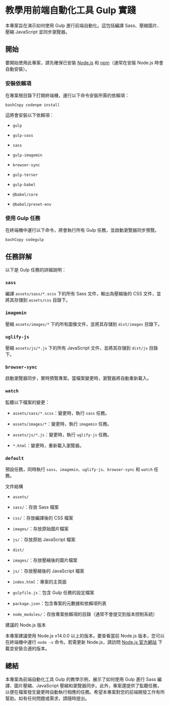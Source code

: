 教學用前端自動化工具 Gulp 實踐
==================

本專案旨在演示如何使用 Gulp 進行前端自動化。這包括編譯 Sass、壓縮圖片、壓縮 JavaScript 並同步瀏覽器。

開始
--

要開始使用此專案，請先確保已安裝 [Node.js](https://nodejs.org/) 和 [npm](https://www.npmjs.com/)（通常在安裝 Node.js 時會自動安裝）。

### 安裝依賴項

在專案根目錄下打開終端機，運行以下命令安裝所需的依賴項：

```
bashCopy codenpm install
```

這將會安裝以下依賴項：

*   `gulp`
    
*   `gulp-sass`
    
*   `sass`
    
*   `gulp-imagemin`
    
*   `browser-sync`
    
*   `gulp-terser`
    
*   `gulp-babel`
    
*   `@babel/core`
    
*   `@babel/preset-env`
    

### 使用 Gulp 任務

在終端機中運行以下命令，將會執行所有 Gulp 任務，並啟動瀏覽器同步預覽。

```
bashCopy codegulp
```

任務詳解
----

以下是 Gulp 任務的詳細說明：

### `sass`

編譯 `assets/sass/*.scss` 下的所有 Sass 文件，輸出為壓縮後的 CSS 文件，並將其存儲到 `assets/css` 目錄下。

### `imagemin`

壓縮 `assets/images/*` 下的所有圖像文件，並將其存儲到 `dist/images` 目錄下。

### `uglify-js`

壓縮 `assets/js/*.js` 下的所有 JavaScript 文件，並將其存儲到 `dist/js` 目錄下。

### `browser-sync`

啟動瀏覽器同步，實時預覽專案。當檔案變更時，瀏覽器將自動重新載入。

### `watch`

監聽以下檔案的變更：

*   `assets/sass/*.scss`：變更時，執行 `sass` 任務。
    
*   `assets/images/*`：變更時，執行 `imagemin` 任務。
    
*   `assets/js/*.js`：變更時，執行 `uglify-js` 任務。
    
*   `*.html`：變更時，重新載入瀏覽器。
    

### `default`

預設任務，同時執行 `sass`、`imagemin`、`uglify-js`、`browser-sync` 和 `watch` 任務。

文件結構

*   `assets/`

*   `sass/`：存放 Sass 檔案
    
*   `css/`：存放編譯後的 CSS 檔案
    
*   `images/`：存放原始圖片檔案
    
*   `js/`：存放原始 JavaScript 檔案
    
*   `dist/`

*   `images/`：存放壓縮後的圖片檔案
    
*   `js/`：存放壓縮後的 JavaScript 檔案

*   `index.html`：專案的主頁面
    
*   `gulpfile.js`：包含 Gulp 任務的設定檔案
    
*   `package.json`：包含專案的元數據和依賴項列表
    
*   `node_modules/`：存放專案依賴項的目錄（通常不會提交到版本控制系統）
    

建議的 Node.js 版本

本專案建議使用 Node.js v14.0.0 以上的版本。要查看當前 Node.js 版本，您可以在終端機中運行 `node -v` 命令。若需更新 Node.js，請訪問 [Node.js 官方網站](https://nodejs.org/) 下載並安裝合適的版本。    

總結
--

本專案為前端自動化工具 Gulp 的教學示例，展示了如何使用 Gulp 進行 Sass 編譯、圖片壓縮、JavaScript 壓縮和瀏覽器同步。此外，專案還提供了監聽任務，以便在檔案發生變更時自動執行相應的任務。希望本專案對您的前端開發工作有所幫助。如有任何問題或需求，請隨時提出。